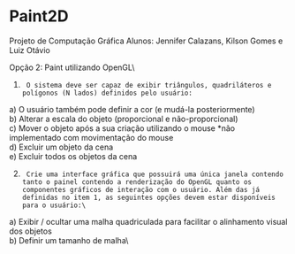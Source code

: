 # Paint2D
Projeto de Computação Gráfica
Alunos: Jennifer Calazans, Kilson Gomes e Luiz Otávio

Opção 2: Paint utilizando OpenGL\
1.      O sistema deve ser capaz de exibir triângulos, quadriláteros e polígonos (N lados) definidos pelo usuário:

a)       O usuário também pode definir a cor (e mudá-la posteriormente)\
b)      Alterar a escala do objeto (proporcional e não-proporcional)\
c)      Mover o objeto após a sua criação utilizando o mouse *não implementado com movimentação do mouse\
d)      Excluir um objeto da cena\
e)      Excluir todos os objetos da cena

2.      Crie uma interface gráfica que possuirá uma única janela contendo tanto o painel contendo a renderização do OpenGL quanto os componentes gráficos de interação com o usuário. Além das já definidas no item 1, as seguintes opções devem estar disponíveis para o usuário:\
a)       Exibir / ocultar uma malha quadriculada para facilitar o alinhamento visual dos objetos\
b)      Definir um tamanho de malha\
